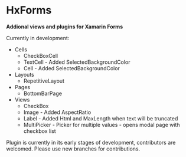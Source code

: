 # HxForms
**Addional views and plugins for Xamarin Forms**

Currently in development:
* Cells
  * CheckBoxCell
  * TextCell - Added SelectedBackgroundColor
  * Cell - Added SelectedBackgroundColor
* Layouts
  * RepetitiveLayout
* Pages
  * BottomBarPage
* Views
  * CheckBox
  * Image - Added AspectRatio
  * Label - Added Html and MaxLength when text will be truncated
  * MultiPicker - Picker for multiple values - opens modal page with checkbox list

Plugin is currently in its early stages of development, contributors are welcomed. Please use new branches for contributions.
